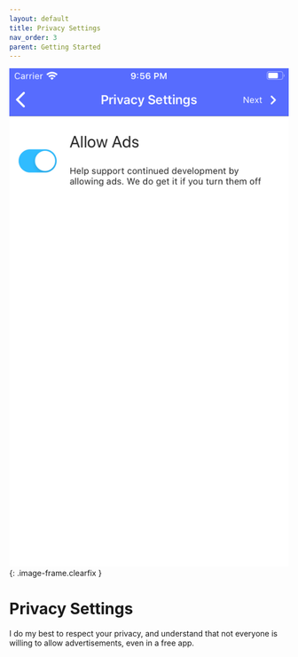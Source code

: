```yaml
---
layout: default
title: Privacy Settings
nav_order: 3
parent: Getting Started
---
```


![Privacy Settings](./assets/privacy_settings.png)
{: .image-frame.clearfix }

# Privacy Settings

I do my best to respect your privacy, and understand that not everyone is willing to allow advertisements, even in a free app.
